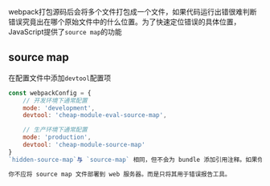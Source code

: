 webpack打包源码后会将多个文件打包成一个文件，如果代码运行出错很难判断错误究竟出在哪个原始文件中的什么位置。为了快速定位错误的具体位置，JavaScript提供了`source map`的功能
## source map
在配置文件中添加`devtool`配置项
```js
const webpackConfig = {
    // 开发环境下通常配置
    mode: 'development',
    devtool: 'cheap-module-eval-source-map',

    // 生产环境下通常配置
    mode: 'production',
    devtool: 'cheap-module-source-map'
}
`hidden-source-map`与 `source-map` 相同，但不会为 bundle 添加引用注释。如果你只想 source map 映射那些源自错误报告的错误堆栈跟踪信息，但不想为浏览器开发工具暴露你的 source map，这个选项会很有用。

你不应将 source map 文件部署到 web 服务器。而是只将其用于错误报告工具。
